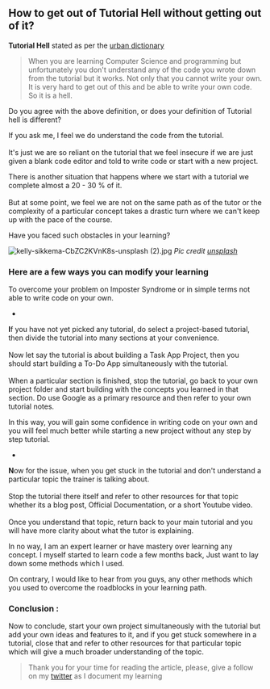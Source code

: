 ## How to get out of Tutorial Hell without getting out of it?

**Tutorial Hell** stated as per the [urban dictionary](https://www.urbandictionary.com/define.php?term=Tutorial%20Hell)

>When you are learning Computer Science and programming but unfortunately you don't understand any of the code you wrote down from the tutorial but it works. Not only that you cannot write your own. It is very hard to get out of this and be able to write your own code. So it is a hell.

Do you agree with the above definition, or does your definition of Tutorial hell is different?

If you ask me, I feel we do understand the code from the tutorial. <br><br>It's just we are so reliant on the tutorial that we feel insecure if we are just given a blank code editor and told to write code or start with a new project.

There is another situation that happens where we start with a tutorial we complete almost a 20 - 30 % of it.<br><br> But at some point, we feel we are not on the same path as of the tutor or the complexity of a particular concept takes a drastic turn where we can't keep up with the pace of the course.

Have you faced such obstacles in your learning?




![kelly-sikkema-CbZC2KVnK8s-unsplash (2).jpg](https://cdn.hashnode.com/res/hashnode/image/upload/v1602181088289/4nBSvbaKx.jpeg)
*Pic credit [unsplash](https://unsplash.com/)*

### Here are a few ways you can modify your learning 

To overcome your problem on Imposter Syndrome or in simple terms not able to write code on your own. 


- 
**I**f you have not yet picked any tutorial, do select a project-based tutorial, then divide the tutorial into many sections at your convenience.<br><br>
Now let say the tutorial is about building a Task App Project, then you should start building a To-Do App simultaneously with the tutorial.<br><br>
When a particular section is finished, stop the tutorial, go back to your own project folder and start building with the concepts you learned in that section. Do use Google as a primary resource and then refer to your own tutorial notes.

In this way, you will gain some confidence in writing code on your own and you will feel much better while starting a new project without any step by step tutorial.


- 
**N**ow for the issue, when you get stuck in the tutorial and don't understand a particular topic the trainer is talking about.<br><br> Stop the tutorial there itself and refer to other resources for that topic whether its a blog post, Official Documentation, or a short Youtube video.<br><br>
Once you understand that topic, return back to your main tutorial and you will have more clarity about what the tutor is explaining. 


In no way, I am an expert learner or have mastery over learning any concept. I myself started to learn code a few months back, Just want to lay down some methods which I used.

On contrary, I would like to hear from you guys, any other methods which you used to overcome the roadblocks in your learning path.

### Conclusion :
Now to conclude, start your own project simultaneously with the tutorial but add your own ideas and features to it, and if you get stuck somewhere in a tutorial, close that and refer to other resources for that particular topic which will give a much broader understanding of the topic.


>Thank you for your time for reading the article, please, give a follow on my [twitter](https://twitter.com/kadamsarvesh10) as I document my learning


